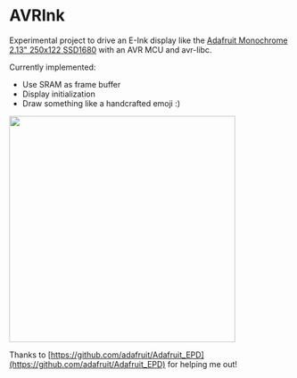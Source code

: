 # AVRInk

Experimental project to drive an E-Ink display like the 
[Adafruit Monochrome 2.13" 250x122 SSD1680](https://www.adafruit.com/product/4197)
with an AVR MCU and avr-libc.  

Currently implemented:

* Use SRAM as frame buffer
* Display initialization
* Draw something like a handcrafted emoji :)

<img src="https://luniks.net/other/AVRInk-03.jpg" height="405"/>

Thanks to [https://github.com/adafruit/Adafruit_EPD](https://github.com/adafruit/Adafruit_EPD)
for helping me out!

